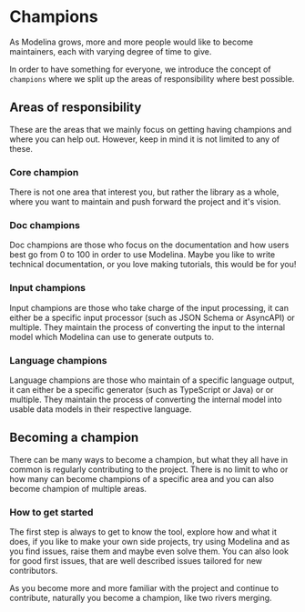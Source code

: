# Champions

As Modelina grows, more and more people would like to become maintainers, each with varying degree of time to give.

In order to have something for everyone, we introduce the concept of `champions` where we split up the areas of responsibility where best possible. 

## Areas of responsibility
These are the areas that we mainly focus on getting having champions and where you can help out. However, keep in mind it is not limited to any of these.

### Core champion
There is not one area that interest you, but rather the library as a whole, where you want to maintain and push forward the project and it's vision.

### Doc champions
Doc champions are those who focus on the documentation and how users best go from 0 to 100 in order to use Modelina. Maybe you like to write technical documentation, or you love making tutorials, this would be for you!

### Input champions
Input champions are those who take charge of the input processing, it can either be a specific input processor (such as JSON Schema or AsyncAPI) or multiple. They maintain the process of converting the input to the internal model which Modelina can use to generate outputs to.

### Language champions
Language champions are those who maintain of a specific language output, it can either be a specific generator (such as TypeScript or Java) or or multiple. They maintain the process of converting the internal model into usable data models in their respective language. 

## Becoming a champion
There can be many ways to become a champion, but what they all have in common is regularly contributing to the project. There is no limit to who or how many can become champions of a specific area and you can also become champion of multiple areas.

### How to get started
The first step is always to get to know the tool, explore how and what it does, if you like to make your own side projects, try using Modelina and as you find issues, raise them and maybe even solve them. You can also look for good first issues, that are well described issues tailored for new contributors.

As you become more and more familiar with the project and continue to contribute, naturally you become a champion, like two rivers merging. 
